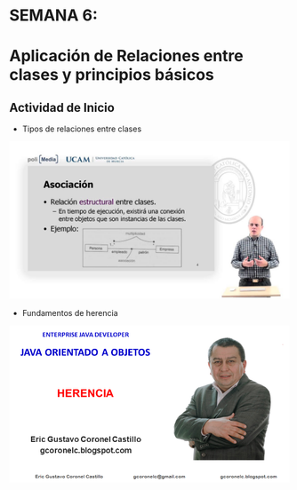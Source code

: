 # SEMANA 6: 
# Aplicación de Relaciones entre clases y principios básicos

## Actividad de Inicio

- Tipos de relaciones entre clases

[![Tipos de Relaciones entre clases](https://raw.githubusercontent.com/gcoronelc/UCV_POO_202301-A2/main/Semana06/img/video1.jpg)](https://youtu.be/zvVzW4LzwTc)

- Fundamentos de herencia

[![Fundamentos de herencia](https://raw.githubusercontent.com/gcoronelc/UCV_POO_202301-A2/main/Semana06/img/video2.png)](https://youtu.be/Bks_bem3A4E)




